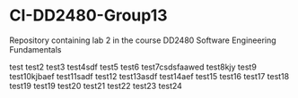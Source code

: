 # CI-DD2480-Group13
Repository containing lab 2 in the course DD2480 Software Engineering Fundamentals

test
test2
test3
test4sdf
test5
test6
test7csdsfaawed
test8kjy
test9
test10kjbaef
test11sadf
test12
test13asdf
test14aef
test15
test16
test17
test18
test19
test19
test20
test21
test22
test23
test24
